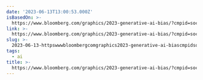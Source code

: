 ```yaml
---
date: '2023-06-13T13:00:53.000Z'
isBasedOn: >-
  https://www.bloomberg.com/graphics/2023-generative-ai-bias/?cmpid=socialflow-twitter-business
link: >-
  https://www.bloomberg.com/graphics/2023-generative-ai-bias/?cmpid=socialflow-twitter-business
slug: >-
  2023-06-13-httpswwwbloombergcomgraphics2023-generative-ai-biascmpidsocialflow-twitter-business
tags:
  - ai
title: >-
  https://www.bloomberg.com/graphics/2023-generative-ai-bias/?cmpid=socialflow-twitter-business
---
```


